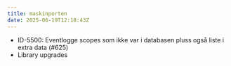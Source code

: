 ```yaml
---
title: maskinporten
date: 2025-06-19T12:18:43Z
---
```

- ID-5500: Eventlogge scopes som ikke var i databasen pluss også liste i extra data (#625)
- Library upgrades

